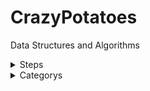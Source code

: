 # CrazyPotatoes
Data Structures and Algorithms

<details>
<summary>Steps</summary>
<div markdown="1">
  
  ### Step 1
  
  #### Step 2

</div>
</details>

<details>
<summary>Categorys</summary>
<div markdown="1">
  ## Greedy
  
  ## BFS
  
  ## DFS

</div>
</details>
